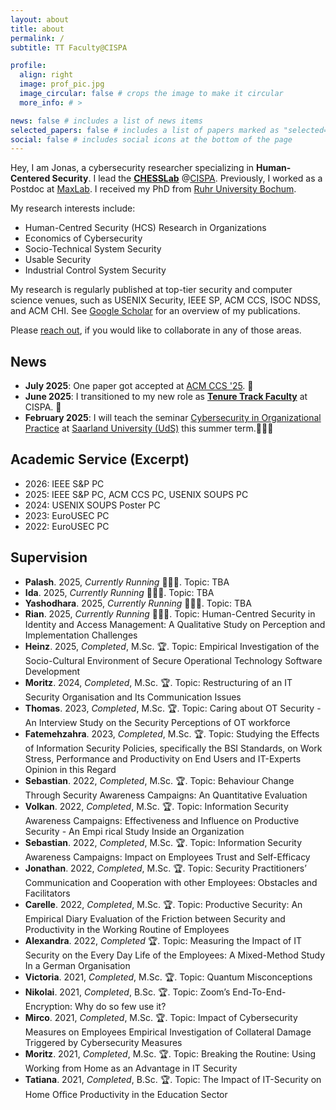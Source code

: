```yaml
---
layout: about
title: about
permalink: /
subtitle: TT Faculty@CISPA

profile:
  align: right
  image: prof_pic.jpg
  image_circular: false # crops the image to make it circular
  more_info: # >

news: false # includes a list of news items
selected_papers: false # includes a list of papers marked as "selected={true}"
social: false # includes social icons at the bottom of the page
---
```


Hey, I am Jonas, a cybersecurity researcher specializing in __Human-Centered Security__. I lead the __[CHESSLab](https://group.cispa.io/hielscher)__ @[CISPA](https://cispa.de/en). Previously, I worked as a Postdoc at [MaxLab](https://group.cispa.io/golla). I received my PhD from [Ruhr University Bochum](https://informatik.rub.de/en/).

My research interests include:
* Human-Centred Security (HCS) Research in Organizations
* Economics of Cybersecurity
* Socio-Technical System Security
* Usable Security
* Industrial Control System Security


My research is regularly published at top-tier security and computer science venues, such as USENIX Security, IEEE SP, ACM CCS, ISOC NDSS, and ACM CHI. See [Google Scholar](https://scholar.google.com/citations?user=UvcKg4kAAAAJ) for an overview of my publications.

Please [reach out](mailto:firstname.lastname@cispa.de), if you would like to collaborate in any of those areas.

## News
* __July 2025__: One paper got accepted at [ACM CCS '25](https://www.sigsac.org/ccs/CCS2025/). 🚀
* __June 2025__: I transitioned to my new role as __[Tenure Track Faculty](https://cispa.de/de/people#faculty)__ at CISPA. 🥳
* __February 2025__: I will teach the seminar [Cybersecurity in Organizational Practice](https://cms.cispa.saarland/orgsec25/) at [Saarland University (UdS)](https://www.uni-saarland.de/en/department/computer-science.html) this summer term.👩🏼‍💻

## Academic Service (Excerpt)
* 2026: IEEE S&P PC 
* 2025: IEEE S&P PC, ACM CCS PC, USENIX SOUPS PC 
* 2024: USENIX SOUPS Poster PC 
* 2023: EuroUSEC PC 
* 2022: EuroUSEC PC


## Supervision
* __Palash__. 2025, _Currently Running_ 👩🏼‍💻. Topic: TBA 
* __Ida__. 2025, _Currently Running_ 👩🏼‍💻. Topic: TBA 
* __Yashodhara__. 2025, _Currently Running_ 👩🏼‍💻. Topic: TBA 
* __Rian__. 2025, _Currently Running_ 👩🏼‍💻. Topic: Human-Centred Security in Identity and Access Management: A Qualitative Study on Perception and Implementation Challenges 
* __Heinz__. 2025, _Completed_, M.Sc. 🏆. Topic: Empirical Investigation of the Socio-Cultural Environment of Secure Operational Technology Software Development 
* __Moritz__. 2024, _Completed_, M.Sc. 🏆. Topic:  Restructuring of an IT Security Organisation and Its Communication Issues 
* __Thomas__. 2023, _Completed_, M.Sc. 🏆. Topic: Caring about OT Security - An Interview Study on the Security Perceptions of OT workforce 
* __Fatemehzahra__. 2023, _Completed_, M.Sc. 🏆. Topic: Studying the Effects of Information Security Policies, specifically the BSI Standards, on Work Stress, Performance and Productivity on End Users and IT-Experts Opinion in this Regard 
* __Sebastian__. 2022, _Completed_, M.Sc. 🏆. Topic: Behaviour Change Through Security Awareness Campaigns: An Quantitative Evaluation 
* __Volkan__. 2022, _Completed_, M.Sc. 🏆. Topic: Information Security Awareness Campaigns: Effectiveness and Influence on Productive Security - An Empi rical Study Inside an Organization 
* __Sebastian__. 2022, _Completed_, M.Sc. 🏆. Topic: Information Security Awareness Campaigns: Impact on Employees Trust and Self-Efficacy 
* __Jonathan__. 2022, _Completed_, M.Sc. 🏆. Topic: Security Practitioners’ Communication and Cooperation with other Employees: Obstacles and Facilitators 
* __Carelle__. 2022, _Completed_, M.Sc. 🏆. Topic: Productive Security: An Empirical Diary Evaluation of the Friction between Security and Productivity in the Working Routine of Employees 
* __Alexandra__. 2022, _Completed_ 🏆. Topic: Measuring the Impact of IT Security on the Every Day Life of the Employees: A Mixed-Method Study In a German Organisation 
* __Victoria__. 2021, _Completed_, M.Sc. 🏆. Topic: Quantum Misconceptions 
* __Nikolai__. 2021, _Completed_, B.Sc. 🏆. Topic: Zoom’s End-To-End-Encryption: Why do so few use it? 
* __Mirco__. 2021, _Completed_, M.Sc. 🏆. Topic: Impact of Cybersecurity Measures on Employees Empirical Investigation of Collateral Damage Triggered by Cybersecurity Measures 
* __Moritz__. 2021, _Completed_, M.Sc. 🏆. Topic: Breaking the Routine: Using Working from Home as an Advantage in IT Security
* __Tatiana__. 2021, _Completed_, B.Sc. 🏆. Topic: The Impact of IT-Security on Home Oﬃce Productivity in the Education Sector
